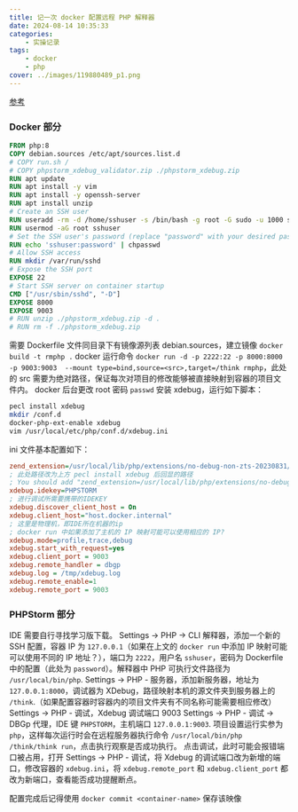 ```yaml
---
title: 记一次 docker 配置远程 PHP 解释器
date: 2024-08-14 10:35:33
categories:
    - 实操记录
tags:
    - docker
    - php
cover: ../images/119880489_p1.png
---
```


[参考](https://pikaball.cc/posts/php%E5%AE%B9%E5%99%A8%E8%BF%9C%E7%A8%8B%E8%B0%83%E8%AF%95%E6%8C%87%E5%8C%97/)

### Docker 部分

```dockerfile
FROM php:8
COPY debian.sources /etc/apt/sources.list.d
# COPY run.sh /
# COPY phpstorm_xdebug_validator.zip ./phpstorm_xdebug.zip
RUN apt update
RUN apt install -y vim
RUN apt install -y openssh-server
RUN apt install unzip
# Create an SSH user
RUN useradd -rm -d /home/sshuser -s /bin/bash -g root -G sudo -u 1000 sshuser
RUN usermod -aG root sshuser
# Set the SSH user's password (replace "password" with your desired password)
RUN echo 'sshuser:password' | chpasswd
# Allow SSH access
RUN mkdir /var/run/sshd
# Expose the SSH port
EXPOSE 22
# Start SSH server on container startup
CMD ["/usr/sbin/sshd", "-D"]
EXPOSE 8000
EXPOSE 9003
# RUN unzip ./phpstorm_xdebug.zip -d .
# RUN rm -f ./phpstorm_xdebug.zip
```

需要 Dockerfile 文件同目录下有镜像源列表 debian.sources，建立镜像 `docker build -t rmphp .`
docker 运行命令 `docker run -d -p 2222:22 -p 8000:8000 -p 9003:9003  --mount type=bind,source=<src>,target=/think rmphp`，此处的 src 需要为绝对路径，保证每次对项目的修改能够被直接映射到容器的项目文件内。
docker 后台更改 root 密码 `passwd`
安装 xdebug，运行如下脚本：

```bash
pecl install xdebug
mkdir /conf.d
docker-php-ext-enable xdebug
vim /usr/local/etc/php/conf.d/xdebug.ini
```

ini 文件基本配置如下：

```ini
zend_extension=/usr/local/lib/php/extensions/no-debug-non-zts-20230831/xdebug.so 
; 此处路径改为上方 pecl install xdebug 后回显的路径
; You should add "zend_extension=/usr/local/lib/php/extensions/no-debug-non-zts-20230831/xdebug.so" to php.ini
xdebug.idekey=PHPSTORM
; 进行调试所需要携带的IDEKEY
xdebug.discover_client_host = On
xdebug.client_host="host.docker.internal"
; 这里是物理机，即IDE所在机器的ip
; docker run 中如果添加了主机的 IP 映射可能可以使用相应的 IP?
xdebug.mode=profile,trace,debug
xdebug.start_with_request=yes
xdebug.client_port = 9003
xdebug.remote_handler = dbgp
xdebug.log = /tmp/xdebug.log
xdebug.remote_enable=1
xdebug.remote_port = 9003
```

### PHPStorm 部分

IDE 需要自行寻找学习版下载。
Settings -> PHP -> CLI 解释器，添加一个新的 SSH 配置，容器 IP 为 `127.0.0.1`（如果在上文的 `docker run` 中添加 IP 映射可能可以使用不同的 IP 地址？），端口为 `2222`，用户名 `sshuser`，密码为 Dockerfile 中的配置（此处为 `password`）。解释器中 PHP 可执行文件路径为 `/usr/local/bin/php`.
Settings -> PHP - 服务器，添加新服务器，地址为 `127.0.0.1:8000`，调试器为 XDebug，路径映射本机的源文件夹到服务器上的 `/think`.（如果配置容器时容器内的项目文件夹有不同名称可能需要相应修改）
Settings -> PHP - 调试，Xdebug 调试端口 9003
Settings -> PHP - 调试 -> DBGp 代理，IDE 键 `PHPSTORM`，主机端口 `127.0.0.1:9003`.
项目设置运行实参为 `php`，这样每次运行时会在远程服务器执行命令 `/usr/local/bin/php /think/think run`，点击执行观察是否成功执行。
点击调试，此时可能会报错端口被占用，打开 Settings -> PHP - 调试，将 Xdebug 的调试端口改为新增的端口，修改容器的 `xdebug.ini`，将 `xdebug.remote_port` 和 `xdebug.client_port` 都改为新端口，查看能否成功提醒断点。

配置完成后记得使用 `docker commit <container-name>` 保存该映像
